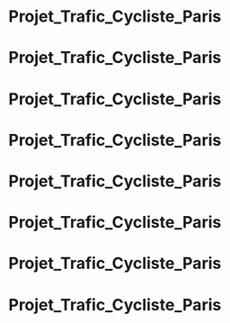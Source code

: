 # Projet_Trafic_Cycliste_Paris
# Projet_Trafic_Cycliste_Paris
# Projet_Trafic_Cycliste_Paris
# Projet_Trafic_Cycliste_Paris
# Projet_Trafic_Cycliste_Paris
# Projet_Trafic_Cycliste_Paris
# Projet_Trafic_Cycliste_Paris
# Projet_Trafic_Cycliste_Paris
